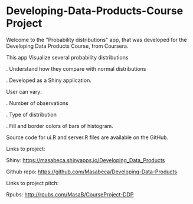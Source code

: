 # Developing-Data-Products-Course Project

Welcome to the "Probability distributions" app, that was developed for the Developing Data Products Course, from Coursera.

This app  Visualize several probability distributions

.  Understand how they compare with normal distributions

.  Developed as a Shiny application.  

User can vary:

 .  Number of observations

.   Type of distribution

.  Fill and border colors of bars of histogram.

Source code for ui.R and server.R files are available on the GitHub.

Links to project:

Shiny: https://masabeca.shinyapps.io/Developing_Data_Products

Github repo: https://github.com/Masabeca/Developing-Data-Products

Links to project pitch:

Rpubs: http://rpubs.com/MasaB/CourseProject-DDP


